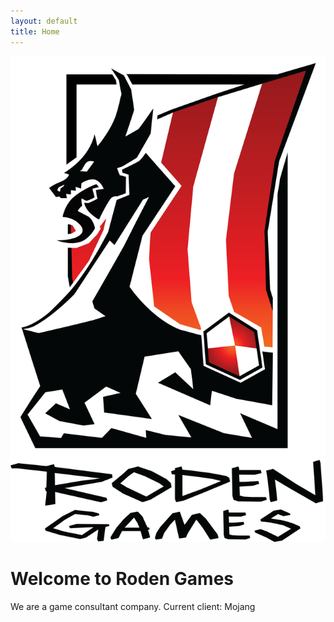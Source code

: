 ```yaml
---
layout: default
title: Home
---
```


<div class="logo-container">
  <img src="/assets/images/logo_roden2.png" alt="Roden Games Logo">
</div>

# Welcome to Roden Games

We are a game consultant company. Current client: Mojang

<!-- Add any more sections as needed -->

